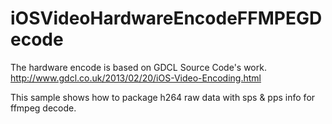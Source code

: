 iOSVideoHardwareEncodeFFMPEGDecode
==================================

The hardware encode is based on GDCL Source Code's work.
http://www.gdcl.co.uk/2013/02/20/iOS-Video-Encoding.html

This sample shows how to package h264 raw data with sps & pps info for ffmpeg decode.

